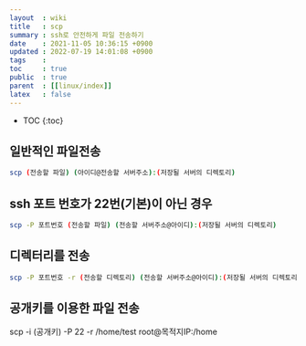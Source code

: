 ```yaml
---
layout  : wiki
title   : scp
summary : ssh로 안전하게 파일 전송하기
date    : 2021-11-05 10:36:15 +0900
updated : 2022-07-19 14:01:08 +0900
tags    : 
toc     : true
public  : true
parent  : [[linux/index]]
latex   : false
---
```

* TOC
{:toc}

## 일반적인 파일전송
```sh
scp (전송할 파일) (아이디@전송할 서버주소):(저장될 서버의 디렉토리)
```

## ssh 포트 번호가 22번(기본)이 아닌 경우
```sh
scp -P 포트번호 (전송할 파일) (전송할 서버주소@아이디):(저장될 서버의 디렉토리)
```

## 디렉터리를 전송
```sh
scp -P 포트번호 -r (전송할 디렉토리) (전송할 서버주소@아이디):(저장될 서버의 디렉토리)
```

## 공개키를 이용한 파일 전송
scp -i (공개키) -P 22 -r /home/test root@목적지IP:/home

